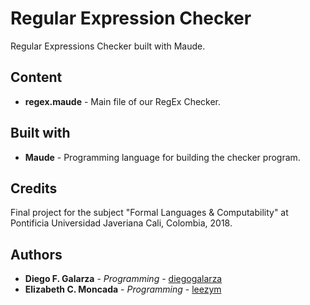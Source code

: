 # Regular Expression Checker
Regular Expressions Checker built with Maude.

## Content
* **regex.maude** - Main file of our RegEx Checker.
## Built with
* **Maude** - Programming language for building the checker program.

## Credits
Final project for the subject "Formal Languages & Computability" at Pontificia Universidad Javeriana Cali, Colombia, 2018.

## Authors
* **Diego F. Galarza** - *Programming* - [diegogalarza](https://github.com/diegogalarza)
* **Elizabeth C. Moncada** - *Programming* - [leezym](https://github.com/leezym)

